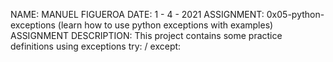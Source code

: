 NAME: MANUEL FIGUEROA
DATE: 1 - 4 - 2021
ASSIGNMENT: 0x05-python-exceptions (learn how to use python exceptions with examples)
ASSIGNMENT DESCRIPTION: This project contains some practice definitions using exceptions 
try: / except: